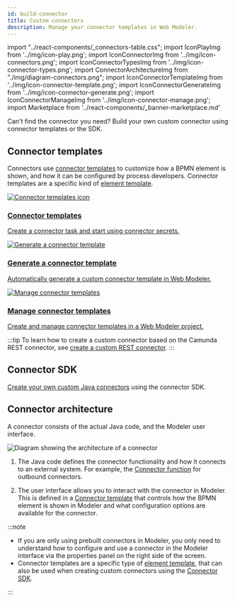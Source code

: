 ```yaml
---
id: build-connector
title: Custom connectors
description: Manage your connector templates in Web Modeler.
---
```


import "../react-components/\_connectors-table.css";
import IconPlayImg from '../img/icon-play.png';
import IconConnectorImg from '../img/icon-connectors.png';
import IconConnectorTypesImg from '../img/icon-connector-types.png';
import ConnectorArchitectureImg from "./img/diagram-connectors.png";
import IconConnectorTemplateImg from '../img/icon-connector-template.png';
import IconConnectorGenerateImg from '../img/icon-connector-generate.png';
import IconConnectorManageImg from '../img/icon-connector-manage.png';
import Marketplace from '../react-components/\_banner-marketplace.md'

Can't find the connector you need? Build your own custom connector using connector templates or the SDK.

## Connector templates

Connectors use [connector templates](/components/connectors/custom-built-connectors/connector-templates.md) to customize how a BPMN element is shown,
and how it can be configured by process developers. Connector templates are a specific kind of [element template](/components/modeler/element-templates/element-templates.md).

<div class="connector-grid">
  <a href="../connector-templates" class="connector-card" title="Connector templates">
      <img src={IconConnectorTemplateImg} alt="Connector templates icon"/>
    <h3>Connector templates</h3>
    <p>Create a connector task and start using connector secrets.</p>
  </a>
    <a href="../connector-template-generator" class="connector-card" title="Generate a connector template">
    <img src={IconConnectorGenerateImg} alt="Generate a connector template"/>
    <h3>Generate a connector template</h3>
    <p>Automatically generate a custom connector template in Web Modeler.</p>
  </a>
    <a href="../../manage-connector-templates/" class="connector-card" title="Manage connector templates">
    <img src={IconConnectorManageImg} alt="Manage connector templates"/>
    <h3>Manage connector templates</h3>
    <p>Create and manage connector templates in a Web Modeler project.</p>
  </a>
</div>

:::tip
To learn how to create a custom connector based on the Camunda REST connector, see [create a custom REST connector](create-connector-from-rest.md).
:::

## Connector SDK

[Create your own custom Java connectors](connector-sdk.md) using the connector SDK.

## Connector architecture

A connector consists of the actual Java code, and the Modeler user interface.

<img src={ConnectorArchitectureImg} alt="Diagram showing the architecture of a connector" />

1. The Java code defines the connector functionality and how it connects to an external system. For example, the [Connector function](/components/connectors/custom-built-connectors/connector-sdk.md#outbound-connector-runtime-logic) for outbound connectors.

1. The user interface allows you to interact with the connector in Modeler. This is defined in a [Connector template](../manage-connector-templates.md) that controls how the BPMN element is shown in Modeler and what configuration options are available for the connector.

:::note

- If you are only using prebuilt connectors in Modeler, you only need to understand how to configure and use a connector in the Modeler interface via the properties panel on the right side of the screen.
- Connector templates are a specific type of [element template](/components/modeler/element-templates/element-templates.md), that can also be used when creating custom connectors using the [Connector SDK](connector-sdk.md).

:::

<Marketplace/>
